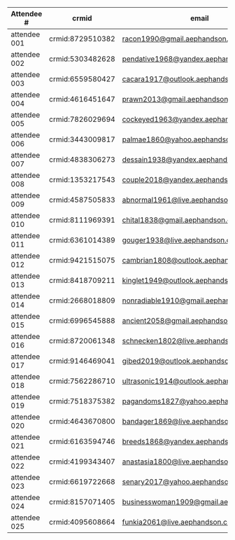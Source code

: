 | Attendee #     | crmid  | email  |
|------------|---|---|
| attendee 001 | crmid:8729510382 | racon1990@gmail.aephandson.com |
| attendee 002 | crmid:5303482628 | pendative1968@yandex.aephandson.com |
| attendee 003 | crmid:6559580427 | cacara1917@outlook.aephandson.com |
| attendee 004 | crmid:4616451647 | prawn2013@gmail.aephandson.com |
| attendee 005 | crmid:7826029694 | cockeyed1963@yandex.aephandson.com |
| attendee 006 | crmid:3443009817 | palmae1860@yahoo.aephandson.com |
| attendee 007 | crmid:4838306273 | dessain1938@yandex.aephandson.com |
| attendee 008 | crmid:1353217543 | couple2018@yandex.aephandson.com |
| attendee 009 | crmid:4587505833 | abnormal1961@live.aephandson.com |
| attendee 010 | crmid:8111969391 | chital1838@gmail.aephandson.com |
| attendee 011 | crmid:6361014389 | gouger1938@live.aephandson.com |
| attendee 012 | crmid:9421515075 | cambrian1808@outlook.aephandson.com |
| attendee 013 | crmid:8418709211 | kinglet1949@outlook.aephandson.com |
| attendee 014 | crmid:2668018809 | nonradiable1910@gmail.aephandson.com |
| attendee 015 | crmid:6996545888 | ancient2058@gmail.aephandson.com |
| attendee 016 | crmid:8720061348 | schnecken1802@live.aephandson.com |
| attendee 017 | crmid:9146469041 | gibed2019@outlook.aephandson.com |
| attendee 018 | crmid:7562286710 | ultrasonic1914@outlook.aephandson.com |
| attendee 019 | crmid:7518375382 | pagandoms1827@yahoo.aephandson.com |
| attendee 020 | crmid:4643670800 | bandager1869@live.aephandson.com |
| attendee 021 | crmid:6163594746 | breeds1868@yandex.aephandson.com |
| attendee 022 | crmid:4199343407 | anastasia1800@live.aephandson.com |
| attendee 023 | crmid:6619722668 | senary2017@yahoo.aephandson.com |
| attendee 024 | crmid:8157071405 | businesswoman1909@gmail.aephandson.com |
| attendee 025 | crmid:4095608664 | funkia2061@live.aephandson.com |
